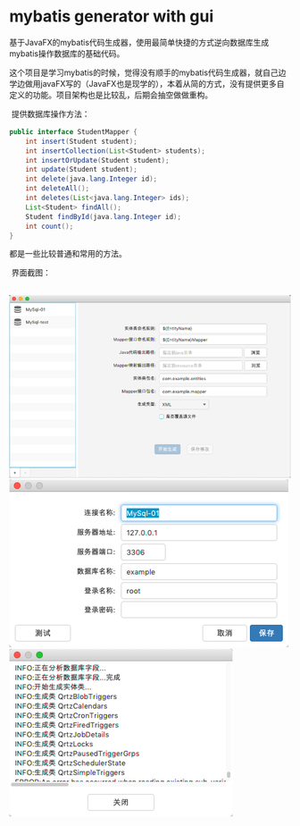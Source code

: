 # mybatis generator with gui

​	基于JavaFX的mybatis代码生成器，使用最简单快捷的方式逆向数据库生成mybatis操作数据库的基础代码。

​	这个项目是学习mybatis的时候，觉得没有顺手的mybatis代码生成器，就自己边学边做用javaFX写的（JavaFX也是现学的），本着从简的方式，没有提供更多自定义的功能。项目架构也是比较乱，后期会抽空做做重构。

​	提供数据库操作方法：

```java
public interface StudentMapper {
    int insert(Student student);
    int insertCollection(List<Student> students);
    int insertOrUpdate(Student student);
    int update(Student student);
    int delete(java.lang.Integer id);
    int deleteAll();
    int deletes(List<java.lang.Integer> ids);
    List<Student> findAll();
    Student findById(java.lang.Integer id);
    int count();
}
```

都是一些比较普通和常用的方法。

​	界面截图：

​	![image](https://raw.githubusercontent.com/xsi640/mybatis-generator-with-gui/master/screenshot/01.png)
    ![image](https://raw.githubusercontent.com/xsi640/mybatis-generator-with-gui/master/screenshot/02.png)
    ![image](https://raw.githubusercontent.com/xsi640/mybatis-generator-with-gui/master/screenshot/03.png)
